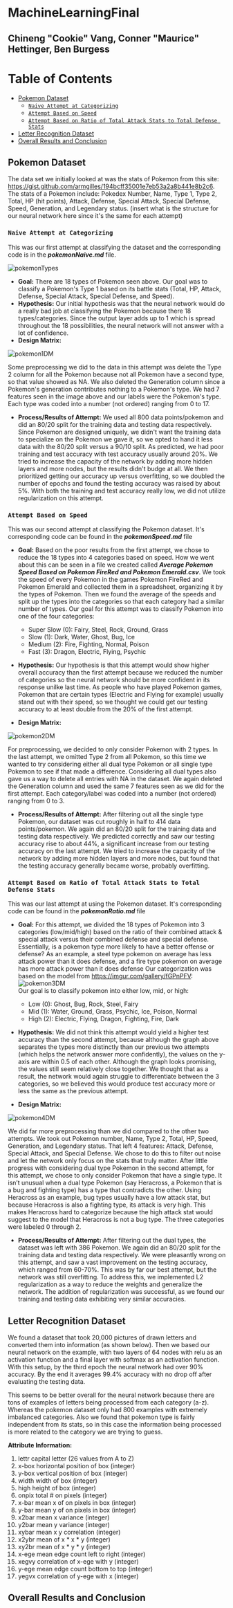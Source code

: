 # MachineLearningFinal
## Chineng "Cookie" Vang, Conner "Maurice" Hettinger, Ben Burgess

# Table of Contents
- [Pokemon Dataset](#pokemon-dataset)
    - [`Naive Attempt at Categorizing`](#naive-attempt)  
    - [`Attempt Based on Speed`](#speed-attempt)
    - [`Attempt Based on Ratio of Total Attack Stats to Total Defense Stats`](#ratio-attempt)
- [Letter Recognition Dataset](#letter-recognition-dataset)
- [Overall Results and Conclusion](#results-conclusion)

## Pokemon Dataset

The data set we initially looked at was the stats of Pokemon from this site: https://gist.github.com/armgilles/194bcff35001e7eb53a2a8b441e8b2c6. The stats of a Pokemon include: Pokedex Number, Name, Type 1, Type 2, Total, HP (hit points), Attack, Defense, Special Attack, Special Defense, Speed, Generation, and Legendary status. (insert what is the structure for our neural network here since it's the same for each attempt)

### `Naive Attempt at Categorizing` <a name="naive-attempt"></a>

This was our first attempt at classifying the dataset and the corresponding code is in the ***pokemonNaive.md*** file.

![pokemonTypes](https://user-images.githubusercontent.com/60119741/165833698-ddbb4d76-e68b-49cd-b343-d9e2da98d4f1.png)

* **Goal:** There are 18 types of Pokemon seen above. Our goal was to classify a Pokemon's Type 1 based on its battle stats (Total, HP, Attack, Defense, Special Attack, Special Defense, and Speed).
* **Hypothesis:** Our initial hypothesis was that the neural network would do a really bad job at classifying the Pokemon because there 18 types/categories. Since the output layer adds up to 1 which is spread throughout the 18 possibilities, the neural network will not answer with a lot of confidence.
* **Design Matrix:** 

![pokemon1DM](https://user-images.githubusercontent.com/60119741/165838581-fa6c1b6a-12ee-4ab9-b89e-046a522e968e.jpg)

Some preprocessing we did to the data in this attempt was delete the Type 2 column for all the Pokemon because not all Pokemon have a second type, so that value showed as NA. We also deleted the Generation column since a Pokemon's generation contributes nothing to a Pokemon's type.  We had 7 features seen in the image above and our labels were the Pokemon's type. Each type was coded into a number (not ordered) ranging from 0 to 17. 

* **Process/Results of Attempt:**  We used all 800 data points/pokemon and did an 80/20 split for the training data and testing data respectively. Since Pokemon are designed uniquely, we didn't want the training data to specialize on the Pokemon we gave it, so we opted to hand it less data with the 80/20 split versus a 90/10 split. As predicted, we had poor training and test accuracy with test accuracy usually around 20%. We tried to increase the capacity of the network by adding more hidden layers and more nodes, but the results didn't budge at all. We then prioritized getting our accuracy up versus overfitting, so we doubled the number of epochs and found the testing accuracy was raised by about 5%.  With both the training and test accuracy really low, we did not utilize regularization on this attempt. 

### `Attempt Based on Speed` <a name="speed-attempt"></a>

This was our second attempt at classifying the Pokemon dataset. It's corresponding code can be found in the ***pokemonSpeed.md*** file

* **Goal:** Based on the poor results from the first attempt, we chose to reduce the 18 types into 4 categories based on speed. How we went about this can be seen in a file we created called ***Average Pokemon Speed Based on Pokemon FireRed and Pokemon Emerald.csv***. We took the speed of every Pokemon in the games Pokemon FireRed and Pokemon Emerald and collected them in a spreadsheet, organizing it by the types of Pokemon. Then we found the average of the speeds and split up the types into the categories so that each category had a similar number of types. Our goal for this attempt was to classify Pokemon into one of the four categories: 
    * Super Slow (0): Fairy, Steel, Rock, Ground, Grass
    * Slow (1): Dark, Water, Ghost, Bug, Ice
    * Medium (2): Fire, Fighting, Normal, Poison
    * Fast (3): Dragon, Electric, Flying, Psychic

* **Hypothesis:** Our hypothesis is that this attempt would show higher overall accuracy than the first attempt because we reduced the number of categories so the neural network should be more confident in its response unilke last time. As people who have played Pokemon games, Pokemon that are certain types (Electric and Flying for example) usually stand out with their speed, so we thought we could get our testing accuracy to at least double from the 20% of the first attempt. 

* **Design Matrix:** 

![pokemon2DM](https://user-images.githubusercontent.com/60119741/165854823-d9f580ca-3241-4c5d-91af-f793cdf5cb46.jpg)

For preprocessing, we decided to only consider Pokemon with 2 types. In the last attempt, we omitted Type 2 from all Pokemon, so this time we wanted to try considering either all dual type Pokemon or all single type Pokemon to see if that made a difference. Considering all dual types also gave us a way to delete all entries with NA in the dataset. We again deleted the Generation column and used the same 7 features seen as we did for the first attempt. Each category/label was coded into a number (not ordered) ranging from 0 to 3. 

* **Process/Results of Attempt:** After filtering out all the single type Pokemon, our dataset was cut roughly in half to 414 data points/pokemon. We again did an 80/20 split for the training data and testing data respectively. We predicted correctly and saw our testing accuracy rise to about 44%, a significant increase from our  testing accuracy on the last attempt. We tried to increase the capacity of the network by adding more hidden layers and more nodes, but found that the testing accuracy generally became worse, probably overfitting.

### `Attempt Based on Ratio of Total Attack Stats to Total Defense Stats` <a name="ratio-attempt"></a>

This was our last attempt at using the Pokemon dataset. It's corresponding code can be found in the ***pokemonRatio.md*** file

* **Goal:** For this attempt, we divided the 18 types of Pokemon into 3 categories (low/mid/high) based on the ratio of their combined attack & special attack versus their combined defense and special defense. Essentially, is a pokemon type more likely to have a better offense or defense? As an example, a steel type pokemon on average has less attack power than it does defense, and a fire type pokemon on average has more attack power than it does defense Our categorization was based on the model from https://imgur.com/gallery/fGPnPFV: 
![pokemon3DM](https://user-images.githubusercontent.com/60119741/165883901-e2eecc9f-d12a-44d2-bebe-54266a4ce3e2.jpg) <br>
Our goal is to classify pokemon into either low, mid, or high:
    * Low (0): Ghost, Bug, Rock, Steel, Fairy
    * Mid (1): Water, Ground, Grass, Psychic, Ice, Poison, Normal
    * High (2): Electric, Flying, Dragon, Fighting, Fire, Dark

* **Hypothesis:** We did not think this attempt would yield a higher test accuracy than the second attempt, because although the graph above separates the types more distinctly than our previous two attempts (which helps the network answer more confidently), the values on the y-axis are within 0.5 of each other. Although the graph looks promising, the values still seem relatively close together. We thought that as a result, the network would again struggle to differentiate between the 3 categories, so we believed this would produce test accuracy more or less the same as the previous attempt. 

* **Design Matrix:** 

![pokemon4DM](https://user-images.githubusercontent.com/60119741/165886772-b1a7c7b5-d687-405e-a37b-bfbc6d629863.jpg)

We did far more preprocessing than we did compared to the other two attempts. We took out Pokemon number, Name, Type 2, Total, HP, Speed, Generation, and Legendary status. That left 4 features: Attack, Defense, Special Attack, and Special Defense. We chose to do this to filter out noise and let the network only focus on the stats that truly matter. After little progress with considering dual type Pokemon in the second attempt, for this attempt, we chose to only consider Pokemon that have a single type. It isn’t unusual when a dual type Pokemon (say Heracross, a Pokemon that is a bug and fighting type) has a type that contradicts the other. Using Heracross as an example, bug types usually have a low attack stat, but because Heracross is also a fighting type, its attack is very high. This makes Heracross hard to categorize because the high attack stat would suggest to the model that Heracross is not a bug type. The three categories were labeled 0 through 2.

* **Process/Results of Attempt:** After filtering out the dual types, the dataset was left with 386 Pokemon. We again did an 80/20 split for the training data and testing data respectively. We were pleasantly wrong on this attempt, and saw a vast improvement on the testing accuracy, which ranged from 60-70%. This was by far our best attempt, but the network was still overfitting. To address this, we implemented L2 regularization as a way to reduce the weights and generalize the network. The addition of regularization was successful, as we found our training and testing data exhibiting very similar accuracies.

## Letter Recognition Dataset 

We found a dataset that took 20,000 pictures of drawn letters and converted them into information (as shown below). Then we based our neural network on the example, with two layers of 64 nodes with relu as an activation function and a final layer with softmax as an activation function. With this setup, by the third epoch the neural network had over 90% accuracy. By the end it averages 99.4% accuracy with no drop off after evaluating the testing data. 

This seems to be better overall for the neural network because there are tons of examples of letters being processed from each category (a-z). Whereas the pokemon dataset only had 800 examples with extremely imbalanced categories. Also we found that pokemon type is fairly independent from its stats, so in this case the information being processed is more related to the category we are trying to guess. 

**Attribute Information:**
1. lettr capital letter (26 values from A to Z)
2. x-box horizontal position of box (integer)
3. y-box vertical position of box (integer)
4. width width of box (integer)
5. high height of box (integer)
6. onpix total # on pixels (integer)
7. x-bar mean x of on pixels in box (integer)
8. y-bar mean y of on pixels in box (integer)
9. x2bar mean x variance (integer)
10. y2bar mean y variance (integer)
11. xybar mean x y correlation (integer)
12. x2ybr mean of x * x * y (integer)
13. xy2br mean of x * y * y (integer)
14. x-ege mean edge count left to right (integer)
15. xegvy correlation of x-ege with y (integer)
16. y-ege mean edge count bottom to top (integer)
17. yegvx correlation of y-ege with x (integer)

## Overall Results and Conclusion <a name="results-conclusion"></a>

